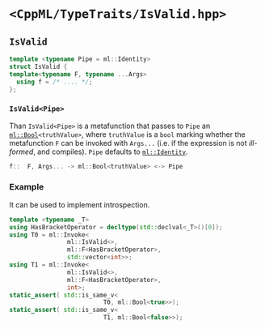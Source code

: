 # `<CppML/TypeTraits/IsValid.hpp>`

## `IsValid`

```c++
template <typename Pipe = ml::Identity>
struct IsValid {
template<typename F, typename ...Args>
  using f = /* .... */;
};
```
### `IsValid<Pipe>`

Than `IsValid<Pipe>` is a metafunction that passes to `Pipe` an [`ml::Bool`](../Vocabulary/Value.md)`<truthValue>`, where `truthValue` is a `bool` marking whether the metafunction `F` can be invoked with `Args...` (i.e. if the expression is not *ill-formed*, and compiles). `Pipe` defaults to [`ml::Identity`](../Functional/Identity.md).

```c++
f::  F, Args... -> ml::Bool<truthValue> <-> Pipe
```

### Example

It can be used to implement introspection.

```c++
template <typename _T>
using HasBracketOperator = decltype(std::declval<_T>()[0]);
using T0 = ml::Invoke<
                ml::IsValid<>,
                ml::F<HasBracketOperator>,
                std::vector<int>>;
using T1 = ml::Invoke<
                ml::IsValid<>,
                ml::F<HasBracketOperator>,
                int>;
static_assert( std::is_same_v<
                          T0, ml::Bool<true>>);
static_assert( std::is_same_v<
                          T1, ml::Bool<false>>);
```
